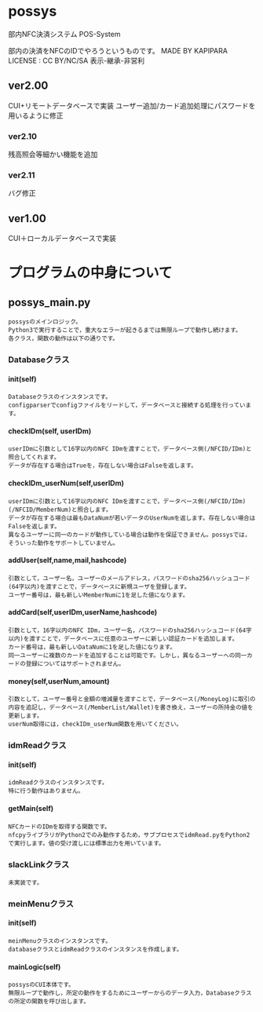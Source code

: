 # possys
部内NFC決済システム POS-System

部内の決済をNFCのIDでやろうというものです。   MADE BY KAPIPARA LICENSE : CC BY/NC/SA 表示-継承-非営利

## ver2.00
CUI+リモートデータベースで実装
ユーザー追加/カード追加処理にパスワードを用いるように修正
### ver2.10
残高照会等細かい機能を追加
### ver2.11
バグ修正

## ver1.00
CUI＋ローカルデータベースで実装


# プログラムの中身について
## possys_main.py
    possysのメインロジック。  
    Python3で実行することで，重大なエラーが起きるまでは無限ループで動作し続けます。  
    各クラス，関数の動作は以下の通りです。  

### Databaseクラス
#### __init__(self)
    Databaseクラスのインスタンスです。  
    configparserでconfigファイルをリードして，データベースと接続する処理を行っています。

#### checkIDm(self, userIDm)
    userIDmに引数として16字以内のNFC IDmを渡すことで，データベース側(/NFCID/IDm)と照合してくれます。  
    データが存在する場合はTrueを，存在しない場合はFalseを返します。

#### checkIDm_userNum(self,userIDm)
    userIDmに引数として16字以内のNFC IDmを渡すことで，データベース側(/NFCID/IDm)(/NFCID/MemberNum)と照合します。  
    データが存在する場合は最もDataNumが若いデータのUserNumを返します。存在しない場合はFalseを返します。  
    異なるユーザーに同一のカードが動作している場合は動作を保証できません。possysでは，そういった動作をサポートしていません。

#### addUser(self,name,mail,hashcode)
    引数として，ユーザー名，ユーザーのメールアドレス，パスワードのsha256ハッシュコード(64字以内)を渡すことで，データベースに新規ユーザを登録します。  
    ユーザー番号は，最も新しいMemberNumに1を足した値になります。

#### addCard(self,userIDm,userName,hashcode)
    引数として，16字以内のNFC IDm，ユーザー名，パスワードのsha256ハッシュコード(64字以内)を渡すことで，データベースに任意のユーザーに新しい認証カードを追加します。  
    カード番号は，最も新しいDataNumに1を足した値になります。
    同一ユーザーに複数のカードを追加することは可能です。しかし，異なるユーザーへの同一カードの登録についてはサポートされません。

#### money(self,userNum,amount)
    引数として，ユーザー番号と金額の増減量を渡すことで，データベース(/MoneyLog)に取引の内容を追記し，データベース(/MemberList/Wallet)を書き換え，ユーザーの所持金の値を更新します。
    userNum取得には，checkIDm_userNum関数を用いてください。
    
### idmReadクラス
#### __init__(self)
    idmReadクラスのインスタンスです。  
    特に行う動作はありません。

#### getMain(self)
    NFCカードのIDmを取得する関数です。  
    nfcpyライブラリがPython2でのみ動作するため，サブプロセスでidmRead.pyをPython2で実行します。値の受け渡しには標準出力を用いています。

### slackLinkクラス 
    未実装です。

### meinMenuクラス
#### __init__(self)
    meinMenuクラスのインスタンスです。
    databaseクラスとidmReadクラスのインスタンスを作成します。

#### mainLogic(self)
    possysのCUI本体です。
    無限ループで動作し，所定の動作をするためにユーザーからのデータ入力，Databaseクラスの所定の関数を呼び出します。
